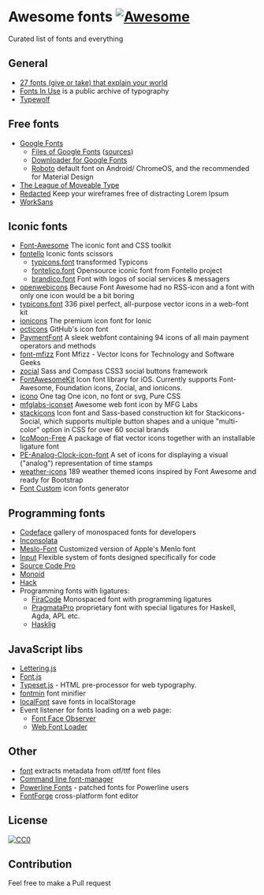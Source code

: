 # Awesome fonts [![Awesome](https://cdn.rawgit.com/sindresorhus/awesome/d7305f38d29fed78fa85652e3a63e154dd8e8829/media/badge.svg)](https://github.com/sindresorhus/awesome)
Curated list of fonts and everything

## General
* [27 fonts (give or take) that explain your world](http://www.vox.com/2015/2/8/7475667/27-fonts-give-or-take-that-explain-your-world)
* [Fonts In Use](http://fontsinuse.com/) is a public archive of typography
* [Typewolf](http://www.typewolf.com/)

## Free fonts
* [Google Fonts](https://www.google.com/fonts)
  * [Files of Google Fonts](https://github.com/google/fonts) ([sources](https://github.com/googlefonts))
  * [Downloader for Google Fonts](https://github.com/qrpike/Web-Font-Load)
  * [Roboto](https://github.com/google/roboto) default font on Android/ ChromeOS, and the recommended for Material Design
* [The League of Moveable Type](https://www.theleagueofmoveabletype.com/junction)
* [Redacted](https://github.com/christiannaths/Redacted-Font) Keep your wireframes free of distracting Lorem Ipsum
* [WorkSans](https://github.com/weiweihuanghuang/Work-Sans)

## Iconic fonts
* [Font-Awesome](http://fontawesome.io) The iconic font and CSS toolkit
* [fontello](http://fontello.com) Iconic fonts scissors 
  * [typicons.font](http://fontello.github.com/typicons.font/demo.html) transformed Typicons 
  * [fontelico.font](http://fontello.github.com/fontelico.font/demo.html) Opensource iconic font from Fontello project 
  * [brandico.font](http://fontello.github.io/brandico.font/demo.html) Font with logos of social services & messagers
* [openwebicons](http://pfefferle.github.io/openwebicons/) Because Font Awesome had no RSS-icon and a font with only one icon would be a bit boring
* [typicons.font](http://typicons.com) 336 pixel perfect, all-purpose vector icons in a web-font kit 
* [ionicons](http://ionicons.com/) The premium icon font for Ionic 
* [octicons](https://octicons.github.com/) GitHub's icon font 
* [PaymentFont](http://paymentfont.io) A sleek webfont containing 94 icons of all main payment operators and methods 
* [font-mfizz](https://github.com/fizzed/font-mfizz) Font Mfizz - Vector Icons for Technology and Software Geeks
* [zocial](https://github.com/adamstac/zocial) Sass and Compass CSS3 social buttons framework
* [FontAwesomeKit](https://github.com/PrideChung/FontAwesomeKit) Icon font library for iOS. Currently supports Font-Awesome, Foundation icons, Zocial, and ionicons.
* [icono](http://git.io/icono) One tag One icon, no font or svg, Pure CSS 
* [mfglabs-iconset](http://mfglabs.github.com/mfglabs-iconset/) Awesome web font icon by MFG Labs
* [stackicons](https://github.com/parkerbennett/stackicons) Icon font and Sass-based construction kit for Stackicons-Social, which supports multiple button shapes and a unique "multi-color" option in CSS for over 60 social brands
* [IcoMoon-Free](https://icomoon.io) A package of flat vector icons together with an installable ligature font
* [PE-Analog-Clock-icon-font](https://github.com/jhogue/PE-Analog-Clock-icon-font) A set of icons for displaying a visual ("analog") representation of time stamps
* [weather-icons](http://erikflowers.github.io/weather-icons/) 189 weather themed icons inspired by Font Awesome and ready for Bootstrap
* [Font Custom](https://github.com/FontCustom/fontcustom) icon fonts generator

## Programming fonts
* [Codeface](https://github.com/chrissimpkins/codeface) gallery of monospaced fonts for developers
* [Inconsolata](http://levien.com/type/myfonts/inconsolata.html)
* [Meslo-Font](https://github.com/andreberg/Meslo-Font) Customized version of Apple's Menlo font
* [Input](http://input.fontbureau.com) Flexible system of fonts designed specifically for code
* [Source Code Pro](http://adobe-fonts.github.io/source-code-pro/)
* [Monoid](https://github.com/larsenwork/monoid)
* [Hack](https://github.com/chrissimpkins/Hack)
* Programming fonts with ligatures:
  * [FiraCode](https://github.com/tonsky/FiraCode) Monospaced font with programming ligatures
  * [PragmataPro](http://www.fsd.it/fonts/pragmatapro.htm) proprietary font with special ligatures for Haskell, Agda, APL etc.
  * [Hasklig](https://github.com/i-tu/Hasklig)

## JavaScript libs
* [Lettering.js](https://github.com/davatron5000/Lettering.js)
* [Font.js](http://pomax.nihongoresources.com/pages/Font.js/)
* [Typeset.js](https://github.com/davidmerfield/typeset) - HTML pre-processor for web typography.
* [fontmin](https://github.com/ecomfe/fontmin) font minifier
* [localFont](https://github.com/jaicab/localFont) save fonts in localStorage
* Event listener for fonts loading on a web page:
  * [Font Face Observer](https://github.com/bramstein/fontfaceobserver) 
  * [Web Font Loader](https://github.com/typekit/webfontloader)
  
## Other
* [font](https://github.com/Benvie/font) extracts metadata from otf/ttf font files
* [Command line font-manager](https://github.com/penman/font)
* [Powerline Fonts](https://github.com/powerline/fonts) - patched fonts for Powerline users
* [FontForge](https://github.com/fontforge/fontforge) cross-platform font editor

## License

[![CC0](http://i.creativecommons.org/p/zero/1.0/88x31.png)](http://creativecommons.org/publicdomain/zero/1.0/)

## Contribution

Feel free to make a Pull request
